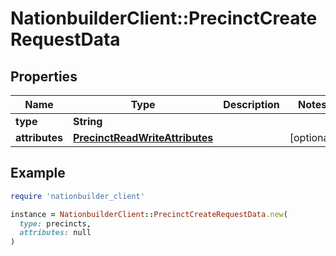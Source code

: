 # NationbuilderClient::PrecinctCreateRequestData

## Properties

| Name | Type | Description | Notes |
| ---- | ---- | ----------- | ----- |
| **type** | **String** |  |  |
| **attributes** | [**PrecinctReadWriteAttributes**](PrecinctReadWriteAttributes.md) |  | [optional] |

## Example

```ruby
require 'nationbuilder_client'

instance = NationbuilderClient::PrecinctCreateRequestData.new(
  type: precincts,
  attributes: null
)
```


